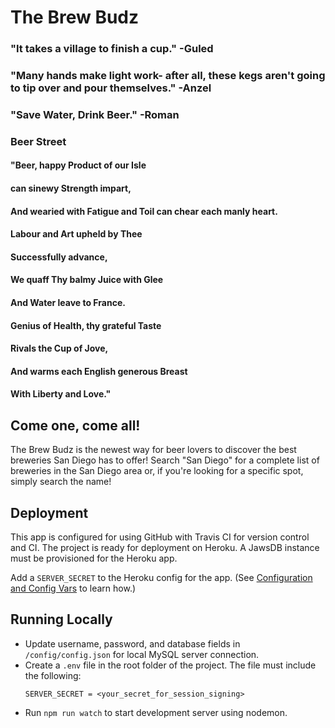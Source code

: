 # The Brew Budz

### "It takes a village to finish a cup." -Guled

### "Many hands make light work- after all, these kegs aren't going to tip over and pour themselves." -Anzel 

### "Save Water, Drink Beer." -Roman

### Beer Street 
#### "Beer, happy Product of our Isle 
#### can sinewy Strength impart, 
#### And wearied with Fatigue and Toil can chear each manly heart.
#### Labour and Art upheld by Thee 
#### Successfully advance, 
#### We quaff Thy balmy Juice with Glee
#### And Water leave to France.
#### Genius of Health, thy grateful Taste
#### Rivals the Cup of Jove, 
#### And warms each English generous Breast
#### With Liberty and Love."

## Come one, come all!

The Brew Budz is the newest way for beer lovers to discover the best breweries San Diego has to offer!  Search "San Diego" for a complete list of breweries in the San Diego area or, if you're looking for a specific spot, simply search the name! 


## Deployment

This app is configured for using GitHub with Travis CI for version control and CI. The project is ready for deployment on Heroku. A JawsDB instance must be provisioned for the Heroku app.

Add a `SERVER_SECRET` to the Heroku config for the app. (See [Configuration and Config Vars](https://devcenter.heroku.com/articles/config-vars) to learn how.)

## Running Locally

- Update username, password, and database fields in `/config/config.json` for local MySQL server connection.
- Create a `.env` file in the root folder of the project. The file must include the following:
  ```
  SERVER_SECRET = <your_secret_for_session_signing>
  ```
- Run `npm run watch` to start development server using nodemon.

## 